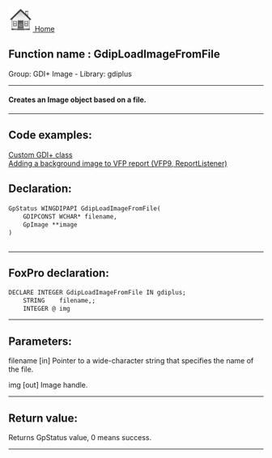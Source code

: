 [<img src="../../images/home.png"> Home ](https://github.com/VFPX/Win32API)  

## Function name : GdipLoadImageFromFile
Group: GDI+ Image - Library: gdiplus    
***  


#### Creates an Image object based on a file.
***  


## Code examples:
[Custom GDI+ class](../../samples/sample_450.md)  
[Adding a background image to VFP report (VFP9, ReportListener)](../../samples/sample_562.md)  

## Declaration:
```foxpro  
GpStatus WINGDIPAPI GdipLoadImageFromFile(
	GDIPCONST WCHAR* filename,
	GpImage **image
)
  
```  
***  


## FoxPro declaration:
```foxpro  
DECLARE INTEGER GdipLoadImageFromFile IN gdiplus;
	STRING    filename,;
	INTEGER @ img  
```  
***  


## Parameters:
filename
[in] Pointer to a wide-character string that specifies the name of the file.

img
[out] Image handle.  
***  


## Return value:
Returns GpStatus value, 0 means success.  
***  

